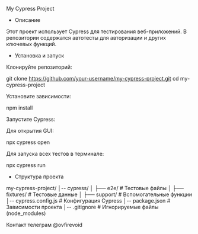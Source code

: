 My Cypress Project

- Описание

Этот проект использует Cypress для тестирования веб-приложений. В репозитории содержатся автотесты для авторизации и других ключевых функций.

- Установка и запуск

Клонируйте репозиторий:

git clone https://github.com/your-username/my-cypress-project.git
cd my-cypress-project

Установите зависимости:

npm install

Запустите Cypress:

Для открытия GUI:

npx cypress open

Для запуска всех тестов в терминале:

npx cypress run

 - Структура проекта

my-cypress-project/
│-- cypress/
│   ├── e2e/                  # Тестовые файлы
│   ├── fixtures/             # Тестовые данные
│   ├── support/              # Вспомогательные функции
│-- cypress.config.js         # Конфигурация Cypress
│-- package.json              # Зависимости проекта
│-- .gitignore                # Игнорируемые файлы (node_modules)

Контакт телеграм @ovfirevoid
